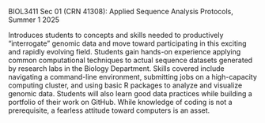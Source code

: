 BIOL3411 Sec 01 (CRN 41308): Applied Sequence Analysis Protocols, Summer 1 2025

Introduces students to concepts and skills needed to productively “interrogate” genomic data and move toward participating in this exciting and rapidly evolving field. Students gain hands-on experience applying common computational techniques to actual sequence datasets generated by research labs in the Biology Department. Skills covered include navigating a command-line environment, submitting jobs on a high-capacity computing cluster, and using basic R packages to analyze and visualize genomic data. Students will also learn good data practices while building a portfolio of their work on GitHub. While knowledge of coding is not a prerequisite, a fearless attitude toward computers is an asset.
